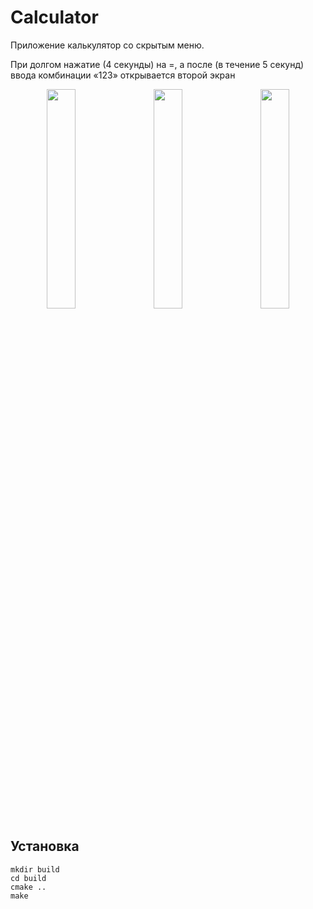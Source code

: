 # Calculator
Приложение калькулятор со скрытым меню.

При долгом нажатие (4 секунды) на =, а после (в течение 5 секунд) ввода комбинации «123» открывается второй экран 
<p align="center">
  <img src="https://github.com/user-attachments/assets/feb297e3-8d85-4cdc-a78d-ca3a1ccb9d4e" width="30%"/>
  &nbsp;&nbsp;&nbsp;
  <img src="https://github.com/user-attachments/assets/59ca4ece-7b61-4059-9cb7-9fe46e892052" width="30%"/>
  &nbsp;&nbsp;&nbsp;
  <img src="https://github.com/user-attachments/assets/0e06234b-49a3-4374-a5e0-110bc6cb3cdf" width="30%"/>
</p>

## Установка
```
mkdir build
cd build 
cmake ..
make
```
